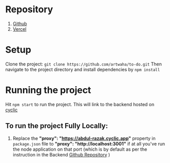# Repository 
1. [Github](https://github.com/artwaha/to-do) 
2. [Vercel](https://vercel.com/artwaha/to-do)

# Setup
Clone the project: `git clone https://github.com/artwaha/to-do.git`
Then navigate to the project directory and install dependencies by `npm install`


# Running the project

Hit `npm start` to run the project. This will link to the backend hosted on [cyclic](https://app.cyclic.sh/#/app/artwaha-to-do-server/overview)

## To run the project Fully Locally:
1.  Replace the **"proxy": "https://abdul-razak.cyclic.app"** property in `package.json` file to **"proxy": "http://localhost:3001"** if at all you've run the node application on that port (which is by default as per the instruction in the Backend [Github Repository](https://github.com/artwaha/to-do-server/blob/main/README.md) )